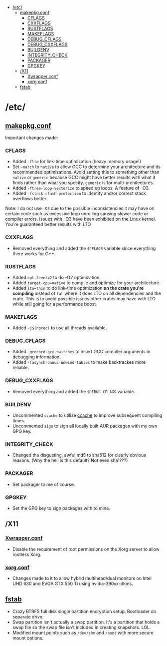 - [/etc/](#etc)
  - [makepkg.conf](#makepkgconf)
    - [CFLAGS](#cflags)
    - [CXXFLAGS](#cxxflags)
    - [RUSTFLAGS](#rustflags)
    - [MAKEFLAGS](#makeflags)
    - [DEBUG_CFLAGS](#debug_cflags)
    - [DEBUG_CXXFLAGS](#debug_cxxflags)
    - [BUILDENV](#buildenv)
    - [INTEGRITY_CHECK](#integrity_check)
    - [PACKAGER](#packager)
    - [GPGKEY](#gpgkey)
  - [/X11](#x11)
    - [Xwrapper.conf](#xwrapperconf)
    - [xorg.conf](#xorgconf)
  - [fstab](#fstab)

# /etc/

## [makepkg.conf](makepkg.conf)

Important changes made:

### CFLAGS
- Added `-flto` for link-time optimization (heavy memory usage!)
- Set `-march` to `native` to allow GCC to determine your architecture and its recommended optimizations. Avoid setting this to something other than `native` or `generic` because GCC might have better results with what it finds rather than what you specify. `generic` is for multi-architectures.
- Added `-ftree-loop-vectorize` to speed up loops. A feature of -O3.
- Added `-fstack-clash-protection` to identity and\/or correct stack overflows better.

Note: I do not use `-O3` due to the possible inconsistencies it may have on certain code such as excessive loop unrolling causing slower code or compiler errors. Issues with -O3 have been exhibited on the Linux kernel. You're guaranteed better results with LTO 

### CXXFLAGS
- Removed everything and added the `$CFLAGS` variable since everything there works for G++.

### RUSTFLAGS
- Added `opt-level=2` to do -O2 optimization.
- Added `target-cpu=native` to compile and optimize for your architecture.
- Added `lto=thin` to do link-time optimization **on the crate you're compiling** instead of `fat` where it does LTO on all dependencies and the crate. This is to avoid possible issues other crates may have with LTO while still going for a performance boost.

### MAKEFLAGS
- Added `-j$(nproc)` to use all threads available.

### DEBUG_CFLAGS
- Added `-grecord-gcc-switches` to insert GCC compiler arguments in debugging information.
- Added `-fasynchronous-unwind-tables` to make backtrackes more reliable.

### DEBUG_CXXFLAGS
- Removed everything and added the `$DEBUG_CFLAGS` variable.

### BUILDENV
- Uncommented `ccache` to utilize [ccache](https://wiki.archlinux.org/title/Ccache) to improve subsequent compiling times.
- Uncommented `sign` to sign all locally built AUR packages with my own GPG key.

### INTEGRITY_CHECK
- Changed the disgusting, awful md5 to sha512 for clearly obvious reasons. (Why the hell is this default? Not even sha1???)

### PACKAGER
- Set packager to me of course.

### GPGKEY
- Set the GPG key to sign packages with to mine.

## /X11

### [Xwrapper.conf](X11/Xwrapper.conf)
- Disable the requirement of root permissions on the Xorg server to allow rootless Xorg.

### [xorg.conf](X11/xorg.conf)
- Changes made to it to allow hybrid multihead\/dual monitors on Intel UHD 630 and EVGA GTX 550 Ti using nvidia-390xx-dkms.

## [fstab](fstab)
- Crazy BTRFS full disk single partition encryption setup. Bootloader on separate drive.
- Swap partition isn't actually a swap partition. It's a partition that holds a swap file so the swap file isn't included in creating snapshots. LOL.
- Modified mount points such as `/dev/shm` and `/boot` with more secure mount options.
